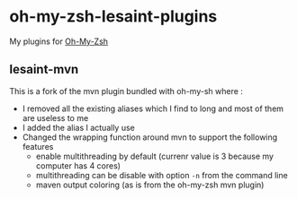 oh-my-zsh-lesaint-plugins
=========================

My plugins for [Oh-My-Zsh](https://github.com/robbyrussell/oh-my-zsh)

## lesaint-mvn

This is a fork of the mvn plugin bundled with oh-my-sh where :

* I removed all the existing aliases which I find to long and most of them are useless to me
* I added the alias I actually use
* Changed the wrapping function around mvn to support the following features
	+ enable multithreading by default (currenr value is 3 because my computer has 4 cores)
	+ multithreading can be disable with option `-n` from the command line
	+ maven output coloring (as is from the oh-my-zsh mvn plugin)
